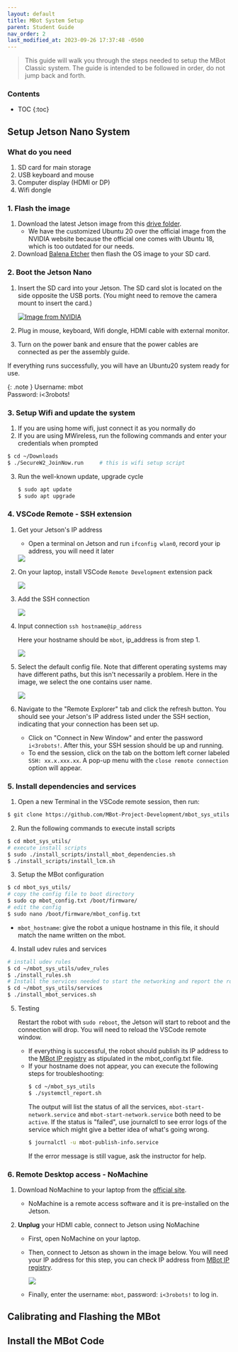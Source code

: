 ```yaml
---
layout: default
title: MBot System Setup
parent: Student Guide
nav_order: 2
last_modified_at: 2023-09-26 17:37:48 -0500
---
```



> This guide will walk you through the steps needed to setup the MBot Classic system. The guide is intended to be followed in order, do not jump back and forth.


### Contents
* TOC
{:toc}

## Setup Jetson Nano System

### What do you need
1. SD card for main storage
2. USB keyboard and mouse
3. Computer display (HDMI or DP)
4. Wifi dongle

### 1. Flash the image

1. Download the latest Jetson image from this [drive folder](https://drive.google.com/drive/folders/10ffPzANIETzGku317sOp2aiBFxPmd7Kn). 
    - We have the customized Ubuntu 20 over the official image from the NVIDIA website because the official one comes with Ubuntu 18, which is too outdated for our needs.
2. Download [Balena Etcher](https://etcher.balena.io/) then flash the OS image to your SD card.


### 2. Boot the Jetson Nano

1. Insert the SD card into your Jetson. The SD card slot is located on the side opposite the USB ports. (You might need to remove the camera mount to insert the card.)

    <a class="image-link" href="https://d29g4g2dyqv443.cloudfront.net/sites/default/files/akamai/embedded/images/jetsonNano/gettingStarted/Jetson_Nano-Getting_Started-Setup-Insert_microSD-B01.png">
    <img src="https://d29g4g2dyqv443.cloudfront.net/sites/default/files/akamai/embedded/images/jetsonNano/gettingStarted/Jetson_Nano-Getting_Started-Setup-Insert_microSD-B01.png" alt="Image from NVIDIA" style="max-width:300px;"/>
    </a>

2. Plug in mouse, keyboard, Wifi dongle, HDMI cable with external monitor.
3. Turn on the power bank and ensure that the power cables are connected as per the assembly guide.

If everything runs successfully, you will have an Ubuntu20 system ready for use.

{: .note }
Username: mbot <br>
Password: i<3robots!

### 3. Setup Wifi and update the system

1. If you are using home wifi, just connect it as you normally do
2. If you are using MWireless, run the following commands and enter your credentials when prompted
```bash
$ cd ~/Downloads
$ ./SecureW2_JoinNow.run     # this is wifi setup script
```

3. Run the well-known update, upgrade cycle
    ```bash
    $ sudo apt update
    $ sudo apt upgrade
    ```
 
### 4. VSCode Remote - SSH extension
1. Get your Jetson's IP address 
    - Open a terminal on Jetson and run `ifconfig wlan0`, record your ip address, you will need it later    

    <a class="image-link" href="/assets/images/system-setup/ifconfig.png">
    <img src="/assets/images/system-setup/ifconfig.png" alt=" " style="max-width:400px;"/>
    </a>

2. On your laptop, install VSCode `Remote Development` extension pack

    <a class="image-link" href="/assets/images/system-setup/vscode_ssh1.png">
    <img src="/assets/images/system-setup/vscode_ssh1.png" alt=" " style="max-width:400px;"/>
    </a>

2. Add the SSH connection

    <a class="image-link" href="/assets/images/system-setup/vscode_ssh2.png">
    <img src="/assets/images/system-setup/vscode_ssh2.png" alt=" " style="max-width:400px;"/>
    </a>

3. Input connection `ssh hostname@ip_address`

    Here your hostname should be `mbot`, ip_address is from step 1.

    <a class="image-link" href="/assets/images/system-setup/vscode_ssh3.png">
    <img src="/assets/images/system-setup/vscode_ssh3.png" alt=" " style="max-width:400px;"/>
    </a>

4. Select the default config file. Note that different operating systems may have different paths, but this isn't necessarily a problem. Here in the image, we select the one contains user name.

    <a class="image-link" href="/assets/images/system-setup/vscode_ssh4.png">
    <img src="/assets/images/system-setup/vscode_ssh4.png" alt=" " style="max-width:400px;"/>
    </a>

5. Navigate to the "Remote Explorer" tab and click the refresh button. You should see your Jetson's IP address listed under the SSH section, indicating that your connection has been set up. 
    - Click on "Connect in New Window" and enter the password `i<3robots!`. After this, your SSH session should be up and running.
    - To end the session, click on the tab on the bottom left corner labeled `SSH: xx.x.xxx.xx`. A pop-up menu with the `close remote connection` option will appear.

### 5. Install dependencies and services

1. Open a new Terminal in the VSCode remote session, then run:
```bash
$ git clone https://github.com/MBot-Project-Development/mbot_sys_utils.git
```

2. Run the following commands to execute install scripts
```bash
$ cd mbot_sys_utils/
# execute install scripts
$ sudo ./install_scripts/install_mbot_dependencies.sh
$ ./install_scripts/install_lcm.sh
```

3. Setup the MBot configuration
```bash
$ cd mbot_sys_utils/
# copy the config file to boot directory
$ sudo cp mbot_config.txt /boot/firmware/
# edit the config
$ sudo nano /boot/firmware/mbot_config.txt
```
- `mbot_hostname`: give the robot a unique hostname in this file, it should match the name written on the mbot.

4. Install udev rules and services 
```bash
# install udev rules
$ cd ~/mbot_sys_utils/udev_rules
$ ./install_rules.sh
# Install the services needed to start the networking and report the robot’s IP
$ cd ~/mbot_sys_utils/services
$ ./install_mbot_services.sh
```

5. Testing

    Restart the robot with `sudo reboot`, the Jetson will start to reboot and the connection will drop. You will need to reload the VSCode remote window. 
    - If everything is successful, the robot should publish its IP address to the [MBot IP registry](https://mbot-project-development.github.io/mbot_ip_registry/) as stipulated in the mbot_config.txt file.
    - If your hostname does not appear, you can execute the following steps for troubleshooting:
        ```bash
        $ cd ~/mbot_sys_utils
        $ ./systemctl_report.sh 
        ```
        The output will list the status of all the services, `mbot-start-network.service` and `mbot-start-network.service` both need to be `active`. If the status is "failed", use journalctl to see error logs of the service which might give a better idea of what's going wrong.
        ```bash
        $ journalctl -u mbot-publish-info.service
        ```
        If the error message is still vague, ask the instructor for help.

### 6. Remote Desktop access - NoMachine
1. Download NoMachine to your laptop from the [official site](https://www.nomachine.com/).
    - NoMachine is a remote access software and it is pre-installed on the Jetson. 
 
2. **Unplug** your HDMI cable, connect to Jetson using NoMachine
    - First, open NoMachine on your laptop.
    - Then, connect to Jetson as shown in the image below. You will need your IP address for this step, you can check IP address from [MBot IP registry](https://mbot-project-development.github.io/mbot_ip_registry/).

        <a class="image-link" href="/assets/images/system-setup/nomachine1.png">
        <img src="/assets/images/system-setup/nomachine1.png" alt=" " style="max-width:400px;"/>
        </a>
    - Finally, enter the username: `mbot`, password: `i<3robots!` to log in.

## Calibrating and Flashing the MBot


## Install the MBot Code

